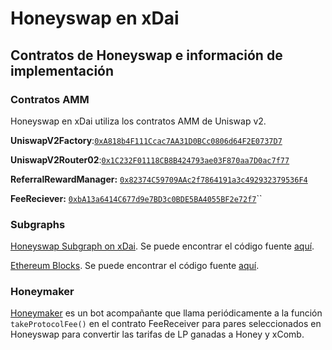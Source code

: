 # Honeyswap en xDai

## Contratos de Honeyswap e información de implementación

### Contratos AMM&#x20;

Honeyswap en xDai utiliza los contratos AMM de Uniswap v2.

**UniswapV2Factory**:[`0xA818b4F111Ccac7AA31D0BCc0806d64F2E0737D7`](https://blockscout.com/poa/xdai/address/0xA818b4F111Ccac7AA31D0BCc0806d64F2E0737D7)

**UniswapV2Router02**:[`0x1C232F01118CB8B424793ae03F870aa7D0ac7f77`](https://blockscout.com/poa/xdai/address/0x1C232F01118CB8B424793ae03F870aa7D0ac7f77)

**ReferralRewardManager:** [`0x82374C59709AAc2f7864191a3c492932379536F4`](https://blockscout.com/poa/xdai/address/0x82374C59709AAc2f7864191a3c492932379536F4/read-contract)

**FeeReciever:** [`0xbA13a6414C677d9e7BD3c0BDE5BA4055BF2e72f7`](https://blockscout.com/xdai/mainnet/address/0xbA13a6414C677d9e7BD3c0BDE5BA4055BF2e72f7/transactions)``

### Subgraphs

[Honeyswap Subgraph on xDai](https://api.thegraph.com/subgraphs/name/1hive/honeyswap-xdai). Se puede encontrar el código fuente [aquí](https://github.com/1Hive/honeyswap-subgraph).

[Ethereum Blocks](https://thegraph.com/explorer/subgraph/1hive/xdai-blocks). Se puede encontrar el código fuente [aquí](https://github.com/1Hive/ethereum-blocks).

### Honeymaker

[Honeymaker](https://github.com/1hive/honeymaker) es un bot acompañante que llama periódicamente a la función `takeProtocolFee()` en el contrato FeeReceiver para pares seleccionados en Honeyswap para convertir las tarifas de LP ganadas a Honey y xComb.&#x20;
